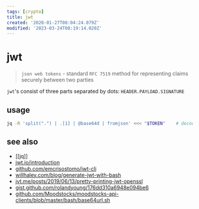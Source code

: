 ```yaml
---
tags: [crypto]
title: jwt
created: '2020-01-27T08:04:24.079Z'
modified: '2023-03-24T08:19:14.020Z'
---
```


# jwt

> `json web tokens` - standard `RFC 7519` method for representing claims securely between two parties

`jwt`'s consist of three parts separated by dots: `HEADER.PAYLOAD.SIGNATURE`

## usage

```sh
jq -R 'split(".") | .[1] | @base64d | fromjson' <<< "$TOKEN"    # decode to json
```

## see also

- [[jq]]
- [jwt.io/introduction](https://jwt.io/introduction/)
- [github.com/emcrisostomo/jwt-cli](https://github.com/emcrisostomo/jwt-cli)
- [willhaley.com/blog/generate-jwt-with-bash](https://willhaley.com/blog/generate-jwt-with-bash/)
- [jvt.me/posts/2019/06/13/pretty-printing-jwt-openssl](https://www.jvt.me/posts/2019/06/13/pretty-printing-jwt-openssl/)
- [gist.github.com/rolandyoung/176dd310a6948e094be6](https://gist.github.com/rolandyoung/176dd310a6948e094be6)
- [github.com/Moodstocks/moodstocks-api-clients/blob/master/bash/base64url.sh](https://github.com/Moodstocks/moodstocks-api-clients/blob/master/bash/base64url.sh)
